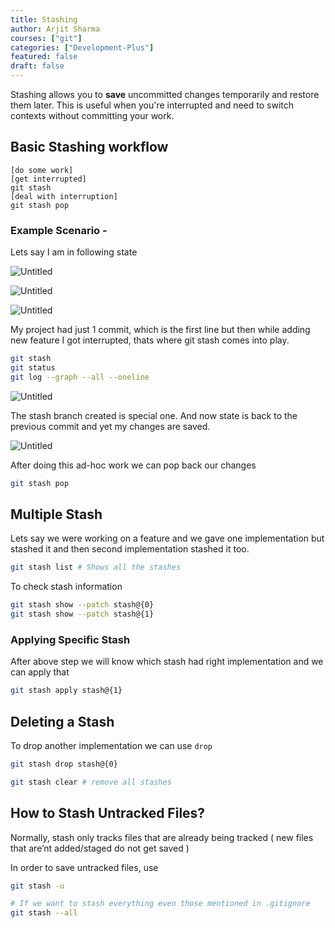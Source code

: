```yaml
---
title: Stashing
author: Arjit Sharma
courses: ["git"]
categories: ["Development-Plus"]
featured: false
draft: false
---
```


Stashing allows you to **save** uncommitted changes temporarily and restore them later. This is useful when you're interrupted and need to switch contexts without committing your work.

## Basic Stashing workflow

```
[do some work]
[get interrupted]
git stash
[deal with interruption]
git stash pop
```

### **Example Scenario -**

Lets say I am in following state 

![Untitled](https://res.cloudinary.com/dwa6rcttw/image/upload/v1741781396/Untitled_6_xpt2ez.png)

![Untitled](https://res.cloudinary.com/dwa6rcttw/image/upload/v1741781395/Untitled_8_c8o0ro.png)

![Untitled](https://res.cloudinary.com/dwa6rcttw/image/upload/v1741781396/Untitled_7_wm8vw1.png)

My project had just 1 commit, which is the first line but then while adding new feature I got interrupted, thats where git stash comes into play.

```bash
git stash
git status
git log --graph --all --oneline
```

![Untitled](https://res.cloudinary.com/dwa6rcttw/image/upload/v1741781395/Untitled_9_o6itoa.png)

The stash branch created is special one. And now state is back to the previous commit and yet my changes are saved. 

![Untitled](https://res.cloudinary.com/dwa6rcttw/image/upload/v1741781395/Untitled_10_ehj1qa.png)

After doing this ad-hoc work we can pop back our changes

```bash
git stash pop
```

## **Multiple Stash**

Lets say we were working on a feature and we gave one implementation but stashed it and then second implementation stashed it too. 

```bash
git stash list # Shows all the stashes
```

To check stash information 

```bash
git stash show --patch stash@{0}
git stash show --patch stash@{1}
```

### Applying Specific Stash

After above step we will know which stash had right implementation and we can apply that

```bash
git stash apply stash@{1}
```

## Deleting a Stash

To drop another implementation we can use `drop`

```bash
git stash drop stash@{0}

git stash clear # remove all stashes
```

## How to Stash Untracked Files?

Normally, stash only tracks files that are already being tracked ( new files that are’nt added/staged do not get saved ) 

In order to save untracked files, use 

```bash
git stash -u

# If we want to stash everything even those mentioned in .gitignore
git stash --all
```